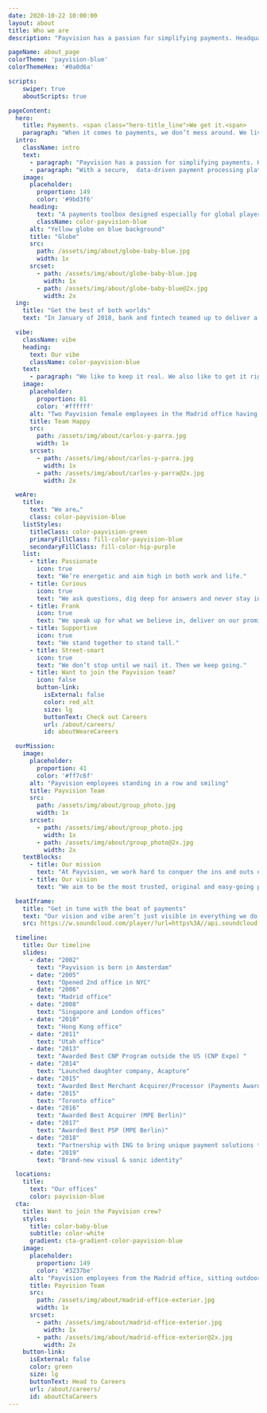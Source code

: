 ```yaml
---
date: 2020-10-22 10:00:00
layout: about
title: Who we are
description: "Payvision has a passion for simplifying payments. Headquartered in Amsterdam, we’ve grown fast in the past 17 years with a team of 250 strong and counting."

pageName: about_page
colorTheme: 'payvision-blue'
colorThemeHex: '#0a0d6a'

scripts:
    swiper: true
    aboutScripts: true    

pageContent:
  hero:
    title: Payments. <span class="hero-title_line">We get it.<span>
    paragraph: "When it comes to payments, we don’t mess around. We live and breathe payment processing, from design and integration to delivery and checkout – and everything in between. The dedication to our products shows. That’s why we’re so stoked to support you with exactly the kind of payment solutions you’re looking for."
  intro:
    className: intro
    text:
      - paragraph: "Payvision has a passion for simplifying payments. Headquartered in Amsterdam, we’ve grown fast over the past few years, now with a team of around 300 and counting. As a trusted trailblazer in payments, we support merchants around the world, including in the US, Europe, Asia and the Pacific."
      - paragraph: "With a secure,  data-driven payment processing platform,  we  deliver omnichannel solutions backed by reporting, risk management and follow-the-sun support."
    image:
      placeholder:
        proportion: 149
        color: '#9bd3f6'
      heading:
        text: "A payments toolbox designed especially for global players"
        className: color-payvision-blue
      alt: "Yellow globe on blue background"
      title: "Globe"
      src:
        path: /assets/img/about/globe-baby-blue.jpg
        width: 1x
      srcset:
        - path: /assets/img/about/globe-baby-blue.jpg
          width: 1x
        - path: /assets/img/about/globe-baby-blue@2x.jpg
          width: 2x
  ing:
    title: "Get the best of both worlds"
    text: "In January of 2018, bank and fintech teamed up to deliver a unique combo to payment processing. In our collaboration, ING brings lending and working capital solutions along with a worldwide distribution network. Payvision brings the world's popular payment methods to the table and a side serving of 150+ currencies. All on one platform that's supported by data and analytics. This recipe means better insights, less risk and an enhanced customer experience."

  vibe:
    className: vibe
    heading:
      text: Our vibe
      className: color-payvision-blue
    text:
      - paragraph: "We like to keep it real. We also like to get it right, so we’re always working our hardest to make sure our products and tools work smoothly for you. At Payvision, we come into work every day to push the envelope in payments. Oh, and we happen to really like each other too."
    image:
      placeholder:
        proportion: 81
        color: '#ffffff'
      alt: "Two Payvision female employees in the Madrid office having a conversation and holding a balloon"
      title: Team Happy
      src:
        path: /assets/img/about/carlos-y-parra.jpg
        width: 1x
      srcset:
        - path: /assets/img/about/carlos-y-parra.jpg
          width: 1x
        - path: /assets/img/about/carlos-y-parra@2x.jpg
          width: 2x

  weAre:
    title: 
      text: "We are…"
      class: color-payvision-blue
    listStyles:
      titleClass: color-payvision-green
      primaryFillClass: fill-color-payvision-blue
      secondaryFillClass: fill-color-hip-purple
    list:
      - title: Passionate
        icon: true
        text: "We’re energetic and aim high in both work and life."
      - title: Curious
        icon: true
        text: "We ask questions, dig deep for answers and never stay in our comfort zone."
      - title: Frank
        icon: true
        text: "We speak up for what we believe in, deliver on our promises and own up when we don’t."
      - title: Supportive
        icon: true
        text: "We stand together to stand tall."
      - title: Street-smart
        icon: true
        text: "We don’t stop until we nail it. Then we keep going."
      - title: Want to join the Payvision team?
        icon: false
        button-link:
          isExternal: false
          color: red_alt
          size: lg
          buttonText: Check out Careers
          url: /about/careers/
          id: aboutWeareCareers

  ourMission:
    image:
      placeholder:
        proportion: 41
        color: '#ff7c6f'
      alt: "Payvision employees standing in a row and smiling"
      title: Payvision Team
      src:
        path: /assets/img/about/group_photo.jpg
        width: 1x
      srcset:
        - path: /assets/img/about/group_photo.jpg
          width: 1x
        - path: /assets/img/about/group_photo@2x.jpg
          width: 2x
    textBlocks:
      - title: Our mission
        text: "At Payvision, we work hard to conquer the ins and outs of payments and deliver to the bottom line by bringing a clear vision and lively tempo to our clients’ business. When it comes down to it, we get a kick out of smoothing the day-to-day kinks out of transactions, ensuring your payment goals are always achieved."
      - title: Our vision
        text: "We aim to be the most trusted, original and easy-going payments partner by delivering results that are music to our clients’ ears. We bring a unique beat to payments."

  beatIframe:
    title: "Get in tune with the beat of payments"
    text: "Our vision and vibe aren’t just visible in everything we do; you can also hear them in our very own brand anthem. With friendly instrumentation, driving beats, steady rhythm, gentle but candid chords and electronic and percussive elements, the beat expresses the warmth, the openness, and the creativity of the people behind Payvision."
    src: https://w.soundcloud.com/player/?url=https%3A//api.soundcloud.com/tracks/622147314&color=%23ff7d6e&auto_play=true&hide_related=false&show_comments=true&show_user=true&show_reposts=false&show_teaser=true&visual=true

  timeline:
    title: Our timeline
    slides:
      - date: "2002"
        text: "Payvision is born in Amsterdam"
      - date: "2005"
        text: "Opened 2nd office in NYC"
      - date: "2006"
        text: "Madrid office"
      - date: "2008"
        text: "Singapore and London offices"
      - date: "2010"
        text: "Hong Kong office"
      - date: "2011"
        text: "Utah office"
      - date: "2013"
        text: "Awarded Best CNP Program outside the US (CNP Expo) "
      - date: "2014"
        text: "Launched daughter company, Acapture"
      - date: "2015"
        text: "Awarded Best Merchant Acquirer/Processor (Payments Awards)"
      - date: "2015"
        text: "Toronto office"
      - date: "2016"
        text: "Awarded Best Acquirer (MPE Berlin)"
      - date: "2017"
        text: "Awarded Best PSP (MPE Berlin)"
      - date: "2018"
        text: "Partnership with ING to bring unique payment solutions to the scene"
      - date: "2019"
        text: "Brand-new visual & sonic identity"

  locations:
    title:
      text: "Our offices"
      color: payvision-blue
  cta:
    title: Want to join the Payvision crew?
    styles:
      title: color-baby-blue
      subtitle: color-white
      gradient: cta-gradient-color-payvision-blue
    image:
      placeholder:
        proportion: 149
        color: '#3237be' 
      alt: "Payvision employees from the Madrid office, sitting outdoors and chatting"
      title: Payvision Team
      src:
        path: /assets/img/about/madrid-office-exterior.jpg
        width: 1x
      srcset:
        - path: /assets/img/about/madrid-office-exterior.jpg
          width: 1x
        - path: /assets/img/about/madrid-office-exterior@2x.jpg
          width: 2x
    button-link:
      isExternal: false
      color: green
      size: lg
      buttonText: Head to Careers
      url: /about/careers/
      id: aboutCtaCareers
---
```

